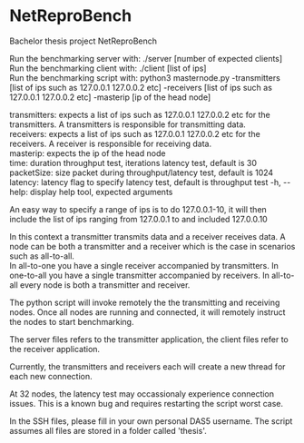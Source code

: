 # NetReproBench
Bachelor thesis project NetReproBench

Run the benchmarking server with: ./server [number of expected clients] <br>
Run the benchmarking client with: ./client [list of ips] <br>
Run the benchmarking script with: python3 masternode.py -transmitters [list of ips such as 127.0.0.1 127.0.0.2 etc] -receivers [list of ips such as 127.0.0.1 127.0.0.2 etc] -masterip [ip of the head node] <br>

transmitters: expects a list of ips such as 127.0.0.1 127.0.0.2 etc for the transmitters. A transmitters is responsible for transmitting data. <br>
receivers: expects a list of ips such as 127.0.0.1 127.0.0.2 etc for the receivers. A receiver is responsible for receiving data. <br>
masterip: expects the ip of the head node <br>
time: duration throughput test, iterations latency test, default is 30 <br>
packetSize: size packet during throughput/latency test, default is 1024 <br>
latency: latency flag to specify latency test, default is throughput test
-h, --help: display help tool, expected arguments <br>

An easy way to specify a range of ips is to do 127.0.0.1-10, it will then include the list of ips ranging from 127.0.0.1 to and included 127.0.0.10 <br>

In this context a transmitter transmits data and a receiver receives data. A node can be both a transmitter and a receiver which is the case in scenarios such as all-to-all.<br>
In all-to-one you have a single receiver accompanied by transmitters. In one-to-all you have a single transmitter accompanied by receivers. In all-to-all every node is both a transmitter and receiver.<br>

The python script will invoke remotely the the transmitting and receiving nodes. Once all nodes are running and connected, it will remotely instruct the nodes to start benchmarking.<br>

The server files refers to the transmitter application, the client files refer to the receiver application. <br>

Currently, the transmitters and receivers each will create a new thread for each new connection.<br>

At 32 nodes, the latency test may occassionaly experience connection issues. This is a known bug and requires restarting the script worst case.<br>

In the SSH files, please fill in your own personal DAS5 username. The script assumes all files are stored in a folder called 'thesis'.<br>

